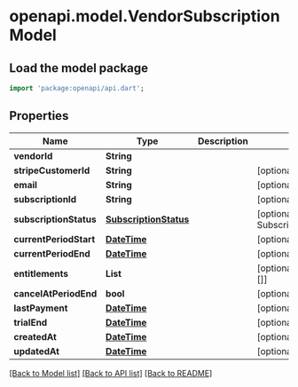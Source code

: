 # openapi.model.VendorSubscriptionModel

## Load the model package
```dart
import 'package:openapi/api.dart';
```

## Properties
Name | Type | Description | Notes
------------ | ------------- | ------------- | -------------
**vendorId** | **String** |  | 
**stripeCustomerId** | **String** |  | [optional] 
**email** | **String** |  | [optional] 
**subscriptionId** | **String** |  | [optional] 
**subscriptionStatus** | [**SubscriptionStatus**](SubscriptionStatus.md) |  | [optional] [default to SubscriptionStatus.UNPAID]
**currentPeriodStart** | [**DateTime**](DateTime.md) |  | [optional] 
**currentPeriodEnd** | [**DateTime**](DateTime.md) |  | [optional] 
**entitlements** | **List<String>** |  | [optional] [default to const []]
**cancelAtPeriodEnd** | **bool** |  | [optional] [default to false]
**lastPayment** | [**DateTime**](DateTime.md) |  | [optional] 
**trialEnd** | [**DateTime**](DateTime.md) |  | [optional] 
**createdAt** | [**DateTime**](DateTime.md) |  | [optional] 
**updatedAt** | [**DateTime**](DateTime.md) |  | [optional] 

[[Back to Model list]](../README.md#documentation-for-models) [[Back to API list]](../README.md#documentation-for-api-endpoints) [[Back to README]](../README.md)


